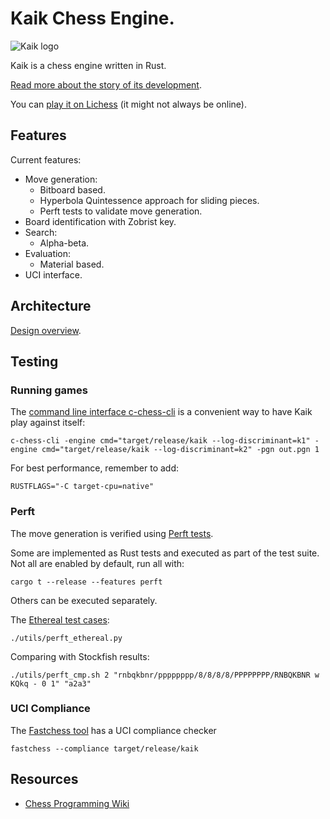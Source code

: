 # Kaik Chess Engine.

![Kaik logo](kaik_small.jpeg)

Kaik is a chess engine written in Rust.

[Read more about the story of its development](https://docs.google.com/document/d/e/2PACX-1vQY7HSYDMW61Dagpkt2_ApORg0S4KayXvj3mwOpUI-OoNZVcaMjGGsVzT7NiYJ3Isv3cW5KeT_oVwDN/pub).

You can [play it on Lichess](https://lichess.org/@/kaik_bot) (it might not always be online).

## Features

Current features:

- Move generation:
  - Bitboard based.
  - Hyperbola Quintessence approach for sliding pieces.
  - Perft tests to validate move generation.
- Board identification with Zobrist key.
- Search:
  - Alpha-beta.
- Evaluation:
  - Material based.
- UCI interface.

## Architecture

[Design overview](DESIGN.md).

## Testing

### Running games

The [command line interface c-chess-cli](https://github.com/lucasart/c-chess-cli) is a convenient way to have Kaik play against itself:

    c-chess-cli -engine cmd="target/release/kaik --log-discriminant=k1" -engine cmd="target/release/kaik --log-discriminant=k2" -pgn out.pgn 1

For best performance, remember to add:

    RUSTFLAGS="-C target-cpu=native"

### Perft

The move generation is verified using [Perft tests](https://www.chessprogramming.org/Perft).

Some are implemented as Rust tests and executed as part of the test suite. Not all are enabled by default, run all with:

    cargo t --release --features perft

Others can be executed separately.

The [Ethereal test cases](https://github.com/AndyGrant/Ethereal/blob/master/src/perft/standard.epd):

    ./utils/perft_ethereal.py

Comparing with Stockfish results:

    ./utils/perft_cmp.sh 2 "rnbqkbnr/pppppppp/8/8/8/8/PPPPPPPP/RNBQKBNR w KQkq - 0 1" "a2a3"

### UCI Compliance

The [Fastchess tool](https://github.com/Disservin/fastchess) has a UCI compliance checker

    fastchess --compliance target/release/kaik

## Resources

- [Chess Programming Wiki](https://www.chessprogramming.org)